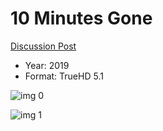 # 10 Minutes Gone

[Discussion Post](https://www.avsforum.com/threads/bass-eq-for-filtered-movies.2995212/post-58767278)

* Year: 2019
* Format: TrueHD 5.1

![img 0](https://i.imgur.com/TcDxoUa.jpg)

![img 1](https://i.imgur.com/C42ZuRd.png)

